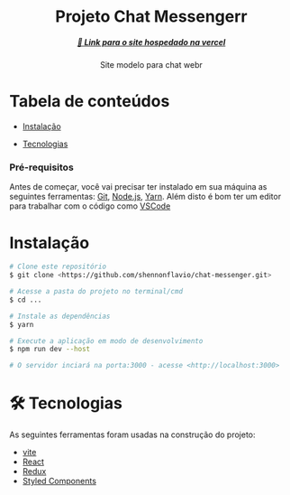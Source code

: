 <h1 align="center">Projeto Chat Messengerr</h1>

<h5 align="center">
    <a href="https://chat-messenger-eight.vercel.app/">🔗 Link para o site hospedado na vercel</a>
</h5>
<p align="center"> Site modelo para chat webr</p>

Tabela de conteúdos
=================
<!--ts-->
   
   * [Instalação](#instalacao)
  
   
   * [Tecnologias](#tecnologias)
<!--te-->

### Pré-requisitos

Antes de começar, você vai precisar ter instalado em sua máquina as seguintes ferramentas:
[Git](https://git-scm.com), [Node.js](https://nodejs.org/en/), [Yarn](https://classic.yarnpkg.com/lang/en/docs/install/#windows-stable). 
Além disto é bom ter um editor para trabalhar com o código como [VSCode](https://code.visualstudio.com/)

# Instalação
```bash
# Clone este repositório
$ git clone <https://github.com/shennonflavio/chat-messenger.git>

# Acesse a pasta do projeto no terminal/cmd
$ cd ...

# Instale as dependências
$ yarn

# Execute a aplicação em modo de desenvolvimento
$ npm run dev --host

# O servidor inciará na porta:3000 - acesse <http://localhost:3000>

```

# 🛠 Tecnologias

As seguintes ferramentas foram usadas na construção do projeto:


- [vite](https://vitejs.dev/)
- [React](https://pt-br.reactjs.org/)
- [Redux](https://redux.js.org/)
- [Styled Components](https://styled-components.com/)
